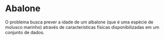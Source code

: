 # Abalone
O problema busca prever a idade de um albalone (que é uma espécie de molusco marinho) através de características físicas disponibilizadas em um conjunto de dados.
